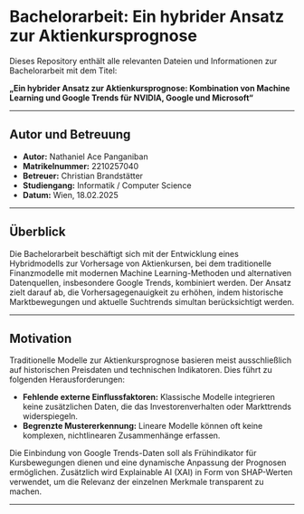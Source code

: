# Bachelorarbeit: Ein hybrider Ansatz zur Aktienkursprognose

Dieses Repository enthält alle relevanten Dateien und Informationen zur Bachelorarbeit mit dem Titel:

**„Ein hybrider Ansatz zur Aktienkursprognose: Kombination von Machine Learning und Google Trends für NVIDIA, Google und Microsoft“**

---

## Autor und Betreuung

- **Autor:** Nathaniel Ace Panganiban  
- **Matrikelnummer:** 2210257040  
- **Betreuer:** Christian Brandstätter  
- **Studiengang:** Informatik / Computer Science  
- **Datum:** Wien, 18.02.2025

---

## Überblick

Die Bachelorarbeit beschäftigt sich mit der Entwicklung eines Hybridmodells zur Vorhersage von Aktienkursen, bei dem traditionelle Finanzmodelle mit modernen Machine Learning-Methoden und alternativen Datenquellen, insbesondere Google Trends, kombiniert werden. Der Ansatz zielt darauf ab, die Vorhersagegenauigkeit zu erhöhen, indem historische Marktbewegungen und aktuelle Suchtrends simultan berücksichtigt werden.

---

## Motivation

Traditionelle Modelle zur Aktienkursprognose basieren meist ausschließlich auf historischen Preisdaten und technischen Indikatoren. Dies führt zu folgenden Herausforderungen:
- **Fehlende externe Einflussfaktoren:** Klassische Modelle integrieren keine zusätzlichen Daten, die das Investorenverhalten oder Markttrends widerspiegeln.
- **Begrenzte Mustererkennung:** Lineare Modelle können oft keine komplexen, nichtlinearen Zusammenhänge erfassen.

Die Einbindung von Google Trends-Daten soll als Frühindikator für Kursbewegungen dienen und eine dynamische Anpassung der Prognosen ermöglichen. Zusätzlich wird Explainable AI (XAI) in Form von SHAP-Werten verwendet, um die Relevanz der einzelnen Merkmale transparent zu machen.

---

 

